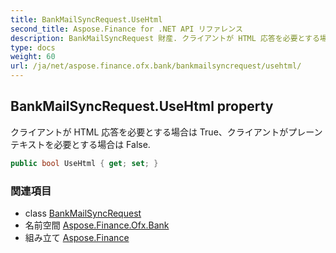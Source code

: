 ```yaml
---
title: BankMailSyncRequest.UseHtml
second_title: Aspose.Finance for .NET API リファレンス
description: BankMailSyncRequest 財産. クライアントが HTML 応答を必要とする場合は Trueクライアントがプレーン テキストを必要とする場合は False.
type: docs
weight: 60
url: /ja/net/aspose.finance.ofx.bank/bankmailsyncrequest/usehtml/
---
```

## BankMailSyncRequest.UseHtml property

クライアントが HTML 応答を必要とする場合は True、クライアントがプレーン テキストを必要とする場合は False.

```csharp
public bool UseHtml { get; set; }
```

### 関連項目

* class [BankMailSyncRequest](../)
* 名前空間 [Aspose.Finance.Ofx.Bank](../../bankmailsyncrequest/)
* 組み立て [Aspose.Finance](../../../)


